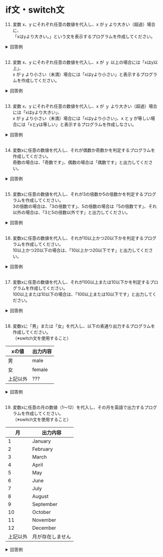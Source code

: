 # if文・switch文

11. 変数 x、y にそれぞれ任意の数値を代入し、x が y より大きい（超過）場合に、  
「xはyより大きい。」という文を表示するプログラムを作成してください。

<details><summary>回答例</summary><div>
		
```
$x = 10;
$y = 2;
	
if ($x > $y) {
　　echo $x . 'は' . $y . 'より大きい';
}
```
		
</div></details>
	

<br>
	
12.  変数 x、y にそれぞれ任意の数値を代入し、x が ｙ 以上の場合には「xはy以上」、  
x が y より小さい（未満）場合には「xはyより小さい」と表示するプログラムを作成してください。

<details><summary>回答例</summary><div>
		
```
$x = 10;
$y = 20;
	
if ($x >= $y) {
　　echo $x . 'は' . $y . '以上';
} else {
　　echo $x . 'は' . $y . 'より小さい';
}
```
		
</div></details>
	

<br>
	
13.  変数 x、y にそれぞれ任意の数値を代入し、x が ｙ より大きい（超過）場合には「xはyより大きい」、  
x が y より小さい（未満）場合には「xはyより小さい」、x と y が等しい場合には「xとyは等しい」と表示するプログラムを作成しなさい。

<details><summary>回答例</summary><div>
		
```
$x = 10;
$y = 10;
if ($x > $y) {
　　echo $x . 'は' . $y . 'より大きい';
} elseif ($x === $y) {
　　echo $x . 'と' . $y . 'は等しい';
} else {
　　echo $x . 'は' . $y . 'より小さい';
}
```
		
</div></details>
	

<br>
	
14. 変数xに任意の数値を代入し、それが偶数か奇数かを判定するプログラムを作成してください。   
奇数の場合は、「奇数です」、偶数の場合は「偶数です」と出力してください。

<details><summary>回答例</summary><div>
		
```
$x = 10;

if ($x % 2 === 0) {
　　echo '偶数です';
} else {
　　echo '奇数です';
}
```
		
</div></details>
	

<br>
	
15. 変数xに任意の数値を代入し、それが3の倍数か5の倍数かを判定するプログラムを作成してください。   
3の倍数の場合は、「3の倍数です」、5の倍数の場合は「5の倍数です」、それ以外の場合は、「3と5の倍数以外です」と出力してください。

<details><summary>回答例</summary><div>
		
```
$x = 4;
		
if ($x % 3 == 0) {
　　echo '3の倍数です';
} else if ($x % 5 == 0) {
　　echo '5の倍数です';
} else {
　　echo '3と5の倍数以外です';
}
```
		
</div></details>
	

<br>
	
16. 変数xに任意の数値を代入し、それが10以上かつ20以下かを判定するプログラムを作成してください。   
10以上かつ20以下の場合は、「10以上かつ20以下です」と出力してください。

<details><summary>回答例</summary><div>
		
```
$x = 14;
	
if (10 <= $x && $x <= 20) {
　　echo '10以上かつ20以下です';
}
```
		
</div></details>
	

<br>
	
17. 変数xに任意の数値を代入し、それが100以上または10以下かを判定するプログラムを作成してください。   
100以上または10以下の場合は、「100以上または10以下です」と出力してください。

<details><summary>回答例</summary><div>
		
```
$x = 111;
	
if (100 <= $x || $x <= 10) {
　　echo '100以上または10以下です';
}
```
		
</div></details>
	

<br>
	
18. 変数xに「男」または「女」を代入し、以下の表通り出力するプログラムを作成してください。   
（※switch文を使用すること）

 | xの値    | 出力内容 |
 | -------- | -------- |
 | 男       | male     |
 | 女       | female   |
 | 上記以外 | ???      |

<details><summary>回答例</summary><div>
		
```
$x = "女";
	
switch ($x) {
    case "男":
        echo 'male';
        break;
    case "女":
        echo 'female';
        break;
    default:
        echo '???';
        break;
}
```
		
</div></details>
	

<br>
	
19. 変数xに任意の月の数値（1〜12）を代入し、その月を英語で出力するプログラムを作成してください。   
（※switch文を使用すること）

 | 月       | 出力内容         |
 | -------- | ---------------- |
 | 1        | January          |
 | 2        | February         |
 | 3        | March            |
 | 4        | April            |
 | 5        | May              |
 | 6        | June             |
 | 7        | July             |
 | 8        | August           |
 | 9        | September        |
 | 10       | October          |
 | 11       | November         |
 | 12       | December         |
 | 上記以外 | 月が存在しません |

<details><summary>回答例</summary><div>
		
```
$x = 4;
	
switch ($x) {
    case 1:
        echo 'January';
	break;
    case 2:
        echo 'February';
        break;
    case 3:
        echo 'March';
        break;
    case 4:
        echo 'April';
        break;
    case 5:
        echo 'May';
        break;
    case 6:
        echo 'June';
        break;
    case 7:
        echo 'July';
        break;
    case 8:
        echo 'August';
        break;
    case 9:
        echo 'September';
        break;
    case 10:
        echo 'October';
        break;
    case 11:
        echo 'November';
        break;
     case 12:
        echo 'December';
        break;
     default:
        echo '???';
        break;
    }
```
		
</div></details>
	

<br>
